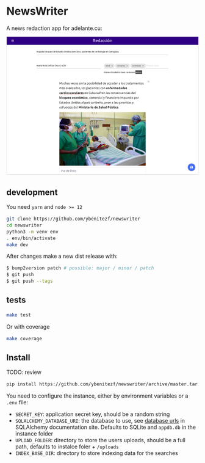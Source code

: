 # NewsWriter

A news redaction app for adelante.cu:

![NewsWriter UI](newswriter.png)

## development

You need `yarn` and `node >= 12`

```bash
git clone https://github.com/ybenitezf/newswriter
cd newswriter
python3 -m venv env
. env/bin/activate
make dev
```

After changes make a new dist release with:

```bash
$ bump2version patch # possible: major / minor / patch
$ git push
$ git push --tags
```

## tests

```bash
make test
```

Or with coverage

```bash
make coverage
```

## Install

TODO: review

```bash
pip install https://github.com/ybenitezf/newswriter/archive/master.tar.gz
```

You need to configure the instance, either by environment variables or a `.env` file:

- `SECRET_KEY`: application secret key, should be a random string
- `SQLALCHEMY_DATABASE_URI`: the database to use, see [database urls](https://docs.sqlalchemy.org/en/14/core/engines.html#database-urls) in SQLAlchemy documentation site. Defaults to SQLite and `appdb.db` in the instance folder
- `UPLOAD_FOLDER`: directory to store the users uploads, should be a full path, defaults to instalce foler + `/uploads`
- `INDEX_BASE_DIR`: directory to store indexing data for the searches
